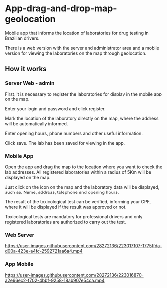 # App-drag-and-drop-map-geolocation

Mobile app that informs the location of laboratories for drug testing in Brazilian drivers.

There is a web version with the server and administrator area and a mobile version for viewing the laboratories on the map through geolocation.

<h2>How it works</h2>
<h3>Server Web - admin</h3>

First, it is necessary to register the laboratories for display in the mobile app on the map.

Enter your login and password and click register.

Mark the location of the laboratory directly on the map, where the address will be automatically informed.

Enter opening hours, phone numbers and other useful information.

Click save. The lab has been saved for viewing in the app.

<h3>Mobile App</h3>

Open the app and drag the map to the location where you want to check the lab addresses.
All registered laboratories within a radius of 5Km will be displayed on the map.

Just click on the icon on the map and the laboratory data will be displayed, such as: Name, address, telephone and opening hours.

The result of the toxicological test can be verified, informing your CPF, where it will be displayed if the result was approved or not.

Toxicological tests are mandatory for professional drivers and only registered laboratories are authorized to carry out the test.

<h3>Web Server</h3>

https://user-images.githubusercontent.com/28272136/223017107-1775ffda-d00a-423e-a4fc-2592721aa6a4.mp4

<h3>App Mobile</h3>

https://user-images.githubusercontent.com/28272136/223016870-a2e66ec2-f702-4bbf-9258-18ab907e54ca.mp4


